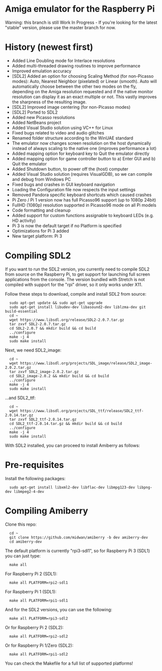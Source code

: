 # Amiga emulator for the Raspberry Pi

Warning: this branch is still Work In Progress - If you're looking for the latest "stable" version, please use the master branch for now.

# History (newest first)
- Added Line Doubling mode for Interlace resolutions
- Added multi-threaded drawing routines to improve performance
- Improved emulation accuracy
- [SDL2] Added an option for choosing Scaling Method (for non-Picasso modes): Auto, Nearest Neighbor (pixelated) or Linear (smooth). Auto will automatically choose between the other two modes on the fly, depending on the Amiga resolution requested and if the native monitor resolution can display it as an exact multiple or not. This vastly improves the sharpness of the resulting image.
- [SDL2] Improved image centering (for non-Picasso modes)
- [SDL2] Ported to SDL2
- Added new Picasso resolutions
- Added NetBeans project
- Added Visual Studio solution using VC++ for Linux
- Fixed bugs related to video and audio glitches
- Renamed folder structure according to the WinUAE standard
- The emulator now changes screen resolution on the host dynamically instead of always scaling to the native one (improves performance a lot)
- Added mapping option for keyboard key to Quit the emulator directly
- Added mapping option for game controller button to a) Enter GUI and b) Quit the emulator
- Added Shutdown button, to power off the (host) computer
- Added Visual Studio solution (requires VisualGDB), so we can compile and debug from Windows PC
- Fixed bugs and crashes in GUI keyboard navigation
- Loading the Configuration file now respects the input settings
- Removed Pandora specific keyboard shortcuts which caused crashes
- Pi Zero / Pi 1 version now has full Picasso96 support (up to 1080p 24bit)
- FullHD (1080p) resolution supported in Picasso96 mode on all Pi models
- Code formatting and cleanup
- Added support for custom functions assignable to keyboard LEDs (e.g. HD activity)
- Pi 3 is now the default target if no Platform is specified
- Optimizations for Pi 3 added
- New target platform: Pi 3

# Compiling SDL2
If you want to run the SDL2 version, you currently need to compile SDL2 from source on the Raspberry Pi, to get support for launching full screen applications from the console. The version bundled with Stretch is not compiled with support for the "rpi" driver, so it only works under X11.

Follow these steps to download, compile and install SDL2 from source:

      sudo apt-get update && sudo apt-get upgrade
      sudo apt-get install libudev-dev libasound2-dev liblzma-dev git build-essential
      cd ~
      wget https://www.libsdl.org/release/SDL2-2.0.7.tar.gz
      tar zxvf SDL2-2.0.7.tar.gz
      cd SDL2-2.0.7 && mkdir build && cd build
      ../configure
      make -j 4
      sudo make install

Next, we need SDL2_image:

      cd ~
      wget https://www.libsdl.org/projects/SDL_image/release/SDL2_image-2.0.2.tar.gz
      tar zxvf SDL2_image-2.0.2.tar.gz
      cd SDL2_image-2.0.2 && mkdir build && cd build
      ../configure
      make -j 4
      sudo make install

...and SDL2_ttf:

      cd ~
      wget https://www.libsdl.org/projects/SDL_ttf/release/SDL2_ttf-2.0.14.tar.gz
      tar zxvf SDL2_ttf-2.0.14.tar.gz
      cd SDL2_ttf-2.0.14.tar.gz && mkdir build && cd build
      ../configure
      make -j 4
      sudo make install
      
With SDL2 installed, you can proceed to install Amiberry as follows:

# Pre-requisites
Install the following packages:

      sudo apt-get install libxml2-dev libflac-dev libmpg123-dev libpng-dev libmpeg2-4-dev

# Compiling Amiberry
Clone this repo:
      
      cd ~
      git clone https://github.com/midwan/amiberry -b dev amiberry-dev
      cd amiberry-dev
      
The default platform is currently "rpi3-sdl1", so for Raspberry Pi 3 (SDL1) you can just type:

      make all

For Raspberry Pi 2 (SDL1):

      make all PLATFORM=rpi2-sdl1

For Raspberry Pi 1 (SDL1):  

      make all PLATFORM=rpi1-sdl1

And for the SDL2 versions, you can use the following:

      make all PLATFORM=rpi3-sdl2

Or for Raspberry Pi 2 (SDL2):

      make all PLATFORM=rpi2-sdl2
      
Or for Raspberry Pi 1/Zero (SDL2):

      make all PLATFORM=rpi1-sdl2

You can check the Makefile for a full list of supported platforms!
